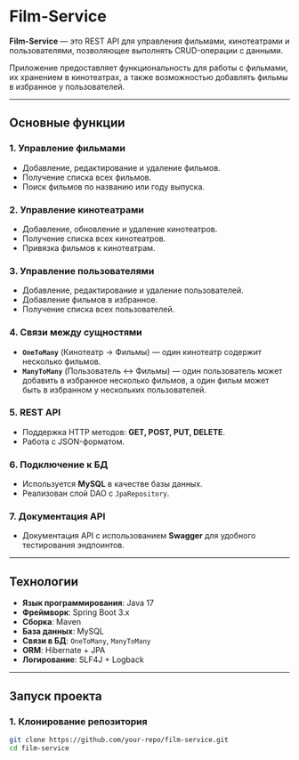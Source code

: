 # Film-Service

**Film-Service** — это REST API для управления фильмами, кинотеатрами и пользователями, позволяющее выполнять CRUD-операции с данными.  

Приложение предоставляет функциональность для работы с фильмами, их хранением в кинотеатрах, а также возможностью добавлять фильмы в избранное у пользователей.  

---

## Основные функции

### **1. Управление фильмами**
- Добавление, редактирование и удаление фильмов.
- Получение списка всех фильмов.
- Поиск фильмов по названию или году выпуска.

### **2. Управление кинотеатрами**
- Добавление, обновление и удаление кинотеатров.
- Получение списка всех кинотеатров.
- Привязка фильмов к кинотеатрам.

### **3. Управление пользователями**
- Добавление, редактирование и удаление пользователей.
- Добавление фильмов в избранное.
- Получение списка всех пользователей.

### **4. Связи между сущностями**
- **`OneToMany`** (Кинотеатр → Фильмы) — один кинотеатр содержит несколько фильмов.
- **`ManyToMany`** (Пользователь ↔ Фильмы) — один пользователь может добавить в избранное несколько фильмов, а один фильм может быть в избранном у нескольких пользователей.

### **5. REST API**
- Поддержка HTTP методов: **GET, POST, PUT, DELETE**.
- Работа с JSON-форматом.

### **6. Подключение к БД**
- Используется **MySQL** в качестве базы данных.
- Реализован слой DAO с `JpaRepository`.

### **7. Документация API**
- Документация API с использованием **Swagger** для удобного тестирования эндпоинтов.

---

## **Технологии**
- **Язык программирования**: Java 17
- **Фреймворк**: Spring Boot 3.x
- **Сборка**: Maven
- **База данных**: MySQL
- **Связи в БД**: `OneToMany`, `ManyToMany`
- **ORM**: Hibernate + JPA
- **Логирование**: SLF4J + Logback

---

## **Запуск проекта**
### **1. Клонирование репозитория**
```sh
git clone https://github.com/your-repo/film-service.git
cd film-service
